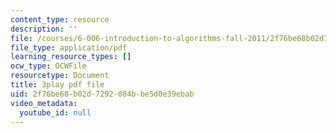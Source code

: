 ```yaml
---
content_type: resource
description: ''
file: /courses/6-006-introduction-to-algorithms-fall-2011/2f76be68b02d7292084bbe5d0e39ebab_dU40AvBURDQ.pdf
file_type: application/pdf
learning_resource_types: []
ocw_type: OCWFile
resourcetype: Document
title: 3play pdf file
uid: 2f76be68-b02d-7292-084b-be5d0e39ebab
video_metadata:
  youtube_id: null
---
```

